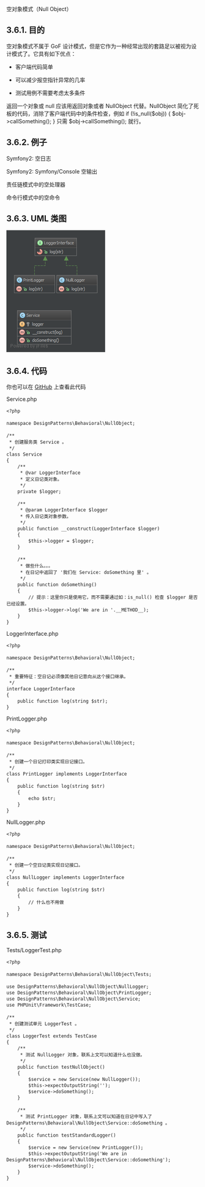 空对象模式（Null Object）

## 3.6.1. 目的
空对象模式不属于 GoF 设计模式，但是它作为一种经常出现的套路足以被视为设计模式了。它具有如下优点：

- 客户端代码简单

- 可以减少报空指针异常的几率

- 测试用例不需要考虑太多条件

返回一个对象或 null 应该用返回对象或者 NullObject 代替。NullObject 简化了死板的代码，消除了客户端代码中的条件检查，例如 if (!is_null($obj)) { $obj->callSomething(); } 只需 $obj->callSomething(); 就行。

## 3.6.2. 例子
Symfony2: 空日志

Symfony2: Symfony/Console 空输出

责任链模式中的空处理器

命令行模式中的空命令

## 3.6.3. UML 类图
![](/000-imgs/2K7u0IRZDS.png)

## 3.6.4. 代码
你也可以在 [GitHub](https://github.com/domnikl/DesignPatternsPHP/tree/master/Behavioral/NullObject) 上查看此代码

Service.php
```
<?php

namespace DesignPatterns\Behavioral\NullObject;

/**
 * 创建服务类 Service 。
 */
class Service
{
    /**
     * @var LoggerInterface
     * 定义日记类对象。
     */
    private $logger;

    /**
     * @param LoggerInterface $logger
     * 传入日记类对象参数。
     */
    public function __construct(LoggerInterface $logger)
    {
        $this->logger = $logger;
    }

    /**
     * 做些什么。。。
     * 在日记中返回了 '我们在 Service: doSomething 里' 。
     */
    public function doSomething()
    {
        // 提示：这里你只是使用它，而不需要通过如：is_null() 检查 $logger 是否已经设置。
        $this->logger->log('We are in '.__METHOD__);
    }
}
```

LoggerInterface.php
```
<?php

namespace DesignPatterns\Behavioral\NullObject;

/**
 * 重要特征：空日记必须像其他日记意向从这个接口继承。
 */
interface LoggerInterface
{
    public function log(string $str);
}
```

PrintLogger.php
```
<?php

namespace DesignPatterns\Behavioral\NullObject;

/**
 * 创建一个日记打印类实现日记接口。
 */
class PrintLogger implements LoggerInterface
{
    public function log(string $str)
    {
        echo $str;
    }
}
```

NullLogger.php
```
<?php

namespace DesignPatterns\Behavioral\NullObject;

/**
 * 创建一个空日记类实现日记接口。
 */
class NullLogger implements LoggerInterface
{
    public function log(string $str)
    {
        // 什么也不用做
    }
}
```

## 3.6.5. 测试
Tests/LoggerTest.php
```
<?php

namespace DesignPatterns\Behavioral\NullObject\Tests;

use DesignPatterns\Behavioral\NullObject\NullLogger;
use DesignPatterns\Behavioral\NullObject\PrintLogger;
use DesignPatterns\Behavioral\NullObject\Service;
use PHPUnit\Framework\TestCase;

/**
 * 创建测试单元 LoggerTest 。
 */
class LoggerTest extends TestCase
{
    /**
     * 测试 NullLogger 对象，联系上文可以知道什么也没做。
     */
    public function testNullObject()
    {
        $service = new Service(new NullLogger());
        $this->expectOutputString('');
        $service->doSomething();
    }

    /**
     * 测试 PrintLogger 对象，联系上文可以知道在日记中写入了 DesignPatterns\Behavioral\NullObject\Service::doSomething 。
     */
    public function testStandardLogger()
    {
        $service = new Service(new PrintLogger());
        $this->expectOutputString('We are in DesignPatterns\Behavioral\NullObject\Service::doSomething');
        $service->doSomething();
    }
}
```